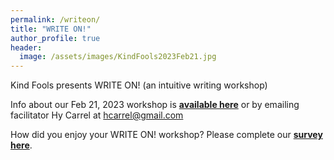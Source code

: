```yaml
---
permalink: /writeon/
title: "WRITE ON!"
author_profile: true
header:
  image: /assets/images/KindFools2023Feb21.jpg
---
```


Kind Fools presents WRITE ON! (an intuitive writing workshop)

Info about our Feb 21, 2023 workshop is **[available here](https://www.facebook.com/events/593084972216087)** or by emailing facilitator Hy Carrel at [hcarrel@gmail.com](mailto:hcarrel@gmail.com)

How did you enjoy your WRITE ON! workshop? Please complete our **[survey here](https://docs.google.com/forms/d/1i4PdvanXdZ3MVSjauNvbnToasI810mvt8mTbj1KkCGY/edit)**.
